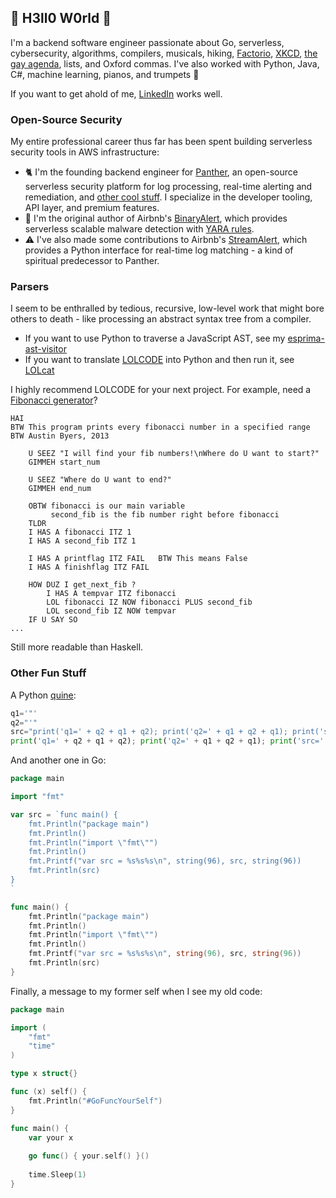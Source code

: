 ## 🌈 H3ll0 W0rld 👋

I'm a backend software engineer passionate about Go, serverless, cybersecurity, algorithms, compilers, musicals, hiking, [Factorio](factorio.com), [XKCD](xkcd.com), [the gay agenda](https://www.sfgmc.org/), lists, and Oxford commas. I've also worked with Python, Java, C#, machine learning, pianos, and trumpets 🎺

If you want to get ahold of me, [LinkedIn](https://www.linkedin.com/in/austinbyers/) works well.

### Open-Source Security

My entire professional career thus far has been spent building serverless security tools in AWS infrastructure:

- 🐈 I'm the founding backend engineer for [Panther](https://github.com/panther-labs/panther), an open-source serverless security platform for log processing, real-time alerting and remediation, and [other cool stuff](https://runpanther.io). I specialize in the developer tooling, API layer, and premium features.
- 🐞 I'm the original author of Airbnb's [BinaryAlert](https://github.com/airbnb/binaryalert), which provides serverless scalable malware detection with [YARA rules](https://virustotal.github.io/yara/).
- ⚠️ I've also made some contributions to Airbnb's [StreamAlert](https://github.com/airbnb/streamalert), which provides a Python interface for real-time log matching - a kind of spiritual predecessor to Panther.


### Parsers
I seem to be enthralled by tedious, recursive, low-level work that might bore others to death - like processing an abstract syntax tree from a compiler.

- If you want to use Python to traverse a JavaScript AST, see my [esprima-ast-visitor](https://github.com/austinbyers/esprima-ast-visitor)
- If you want to translate [LOLCODE](https://en.wikipedia.org/wiki/LOLCODE) into Python and then run it, see [LOLcat](https://github.com/austinbyers/LOLcat)

I highly recommend LOLCODE for your next project. For example, need a [Fibonacci generator](https://github.com/austinbyers/LOLcat/blob/master/fib.lol)?

```
HAI
BTW This program prints every fibonacci number in a specified range
BTW Austin Byers, 2013

	U SEEZ "I will find your fib numbers!\nWhere do U want to start?"
	GIMMEH start_num

	U SEEZ "Where do U want to end?"
	GIMMEH end_num

	OBTW fibonacci is our main variable
		 second_fib is the fib number right before fibonacci 
	TLDR
	I HAS A fibonacci ITZ 1 
	I HAS A second_fib ITZ 1

	I HAS A printflag ITZ FAIL   BTW This means False
	I HAS A finishflag ITZ FAIL

	HOW DUZ I get_next_fib ?
		I HAS A tempvar ITZ fibonacci
		LOL fibonacci IZ NOW fibonacci PLUS second_fib
		LOL second_fib IZ NOW tempvar
	IF U SAY SO
...
```

Still more readable than Haskell.


### Other Fun Stuff

A Python [quine](https://en.wikipedia.org/wiki/Quine_(computing)):

```python
q1='"'
q2="'"
src="print('q1=' + q2 + q1 + q2); print('q2=' + q1 + q2 + q1); print('src=' + q1 + src + q1); print(src)"
print('q1=' + q2 + q1 + q2); print('q2=' + q1 + q2 + q1); print('src=' + q1 + src + q1); print(src)
```

And another one in Go:

```go
package main

import "fmt"

var src = `func main() {
	fmt.Println("package main")
	fmt.Println()
	fmt.Println("import \"fmt\"")
	fmt.Println()
	fmt.Printf("var src = %s%s%s\n", string(96), src, string(96))
	fmt.Println(src)
}
`

func main() {
	fmt.Println("package main")
	fmt.Println()
	fmt.Println("import \"fmt\"")
	fmt.Println()
	fmt.Printf("var src = %s%s%s\n", string(96), src, string(96))
	fmt.Println(src)
}
```

Finally, a message to my former self when I see my old code:

```go
package main

import (
	"fmt"
	"time"
)

type x struct{}

func (x) self() {
	fmt.Println("#GoFuncYourSelf")
}

func main() {
	var your x
  
	go func() { your.self() }()  
  
	time.Sleep(1)
}
```
